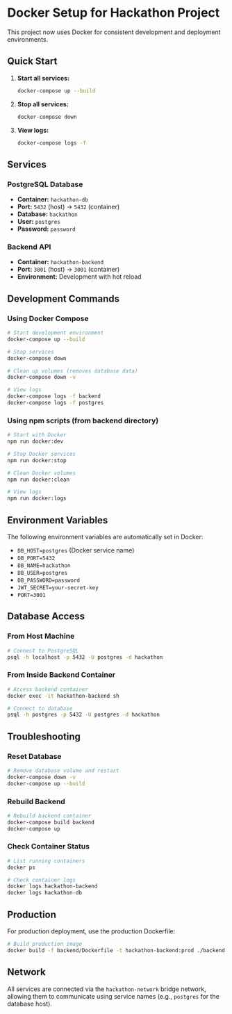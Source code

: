 # Docker Setup for Hackathon Project

This project now uses Docker for consistent development and deployment environments.

## Quick Start

1. **Start all services:**
   ```bash
   docker-compose up --build
   ```

2. **Stop all services:**
   ```bash
   docker-compose down
   ```

3. **View logs:**
   ```bash
   docker-compose logs -f
   ```

## Services

### PostgreSQL Database
- **Container:** `hackathon-db`
- **Port:** `5432` (host) → `5432` (container)
- **Database:** `hackathon`
- **User:** `postgres`
- **Password:** `password`

### Backend API
- **Container:** `hackathon-backend`
- **Port:** `3001` (host) → `3001` (container)
- **Environment:** Development with hot reload

## Development Commands

### Using Docker Compose
```bash
# Start development environment
docker-compose up --build

# Stop services
docker-compose down

# Clean up volumes (removes database data)
docker-compose down -v

# View logs
docker-compose logs -f backend
docker-compose logs -f postgres
```

### Using npm scripts (from backend directory)
```bash
# Start with Docker
npm run docker:dev

# Stop Docker services
npm run docker:stop

# Clean Docker volumes
npm run docker:clean

# View logs
npm run docker:logs
```

## Environment Variables

The following environment variables are automatically set in Docker:

- `DB_HOST=postgres` (Docker service name)
- `DB_PORT=5432`
- `DB_NAME=hackathon`
- `DB_USER=postgres`
- `DB_PASSWORD=password`
- `JWT_SECRET=your-secret-key`
- `PORT=3001`

## Database Access

### From Host Machine
```bash
# Connect to PostgreSQL
psql -h localhost -p 5432 -U postgres -d hackathon
```

### From Inside Backend Container
```bash
# Access backend container
docker exec -it hackathon-backend sh

# Connect to database
psql -h postgres -p 5432 -U postgres -d hackathon
```

## Troubleshooting

### Reset Database
```bash
# Remove database volume and restart
docker-compose down -v
docker-compose up --build
```

### Rebuild Backend
```bash
# Rebuild backend container
docker-compose build backend
docker-compose up
```

### Check Container Status
```bash
# List running containers
docker ps

# Check container logs
docker logs hackathon-backend
docker logs hackathon-db
```

## Production

For production deployment, use the production Dockerfile:

```bash
# Build production image
docker build -f backend/Dockerfile -t hackathon-backend:prod ./backend
```

## Network

All services are connected via the `hackathon-network` bridge network, allowing them to communicate using service names (e.g., `postgres` for the database host). 